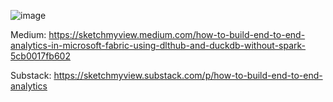 ![image](https://github.com/user-attachments/assets/8bd629b0-5cc6-4890-a979-4b797d1664b6)


Medium: https://sketchmyview.medium.com/how-to-build-end-to-end-analytics-in-microsoft-fabric-using-dlthub-and-duckdb-without-spark-5cb0017fb602

Substack: https://sketchmyview.substack.com/p/how-to-build-end-to-end-analytics
